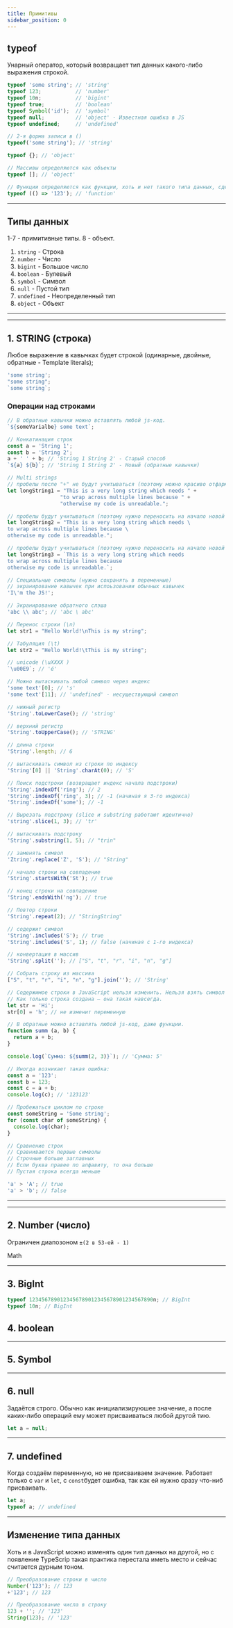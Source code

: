```yaml
---
title: Примитивы
sidebar_position: 0
---
```


## typeof

Унарный оператор, который возвращает тип данных какого-либо выражения строкой.

```js
typeof 'some string'; // 'string'
typeof 123;           // 'number'
typeof 10n;           // 'bigint'
typeof true;          // 'boolean'
typeof Symbol('id');  // 'symbol'
typeof null;          // 'object' - Известная ошибка в JS
typeof undefined;     // 'undefined'

// 2-я форма записи в ()
typeof('some string'); // 'string'

typeof {}; // 'object'

// Массивы определяются как объекты
typeof []; // 'object'

// Функции определяются как функции, хоть и нет такого типа данных, сделано для удобства
typeof (() => '123'); // 'function'

```

***

## Типы данных

1-7 - примитивные типы. 8 - объект.

1. ```string``` - Строка
2. ```number``` - Число
3. ```bigint``` - Большое число
4. ```boolean``` - Булевый
5. ```symbol``` - Символ
6. ```null``` - Пустой тип
7. ```undefined``` - Неопределенный тип
8. ```object``` - Объект

***
***

## 1. STRING (строка)

Любое выражение в кавычках будет строкой (одинарные, двойные, обратные - Template literals);

```js
'some string';
"some string";
`some string`;
```

### Операции над строками

```js
// В обратные кавычки можно вставлять любой js-код.
`${someVarialbe} some text`;
```

```js
// Конкатинация строк
const a = 'String 1';
const b = 'String 2';
a + ' ' + b; // 'String 1 String 2' - Старый способ
`${a} ${b}`; // 'String 1 String 2' - Новый (обратные кавычки)
```

```js
// Multi strings
// пробелы после "+" не будут учитываться (поэтому можно красиво отфармотировать)
let longString1 = "This is a very long string which needs " +
                 "to wrap across multiple lines because " +
                 "otherwise my code is unreadable.";

// пробелы будут учитываться (поэтому нужно переносить на начало новой строки)
let longString2 = "This is a very long string which needs \
to wrap across multiple lines because \
otherwise my code is unreadable.";

// пробелы будут учитываться (поэтому нужно переносить на начало новой строки)
let longString3 = `This is a very long string which needs
to wrap across multiple lines because
otherwise my code is unreadable.`;
```

```js
// Специальные символы (нужно сохранять в переменные)
// экранирование кавычек при испоьзовании обычных кавычек
'I\'m the JS!';

// Экранирование обратного слэша
'abc \\ abc'; // 'abc \ abc'

// Перенос строки (\n)
let str1 = "Hello World!\nThis is my string";

// Табуляция (\t) 
let str2 = "Hello World!\tThis is my string";

// unicode (\uXXXX )
`\u00E9`; // 'é'
```

```js
// Можно вытаскивать любой символ через индекс
'some text'[0]; // 's'
'some text'[11]; // 'undefined' - несуществующий символ
```

```js
// нижный регистр
'String'.toLowerCase(); // 'string'
```

```js
// верхний регистр
'String'.toUpperCase(); // 'STRING'
```

```js
// длина строки
'String'.length; // 6
```

```js
// вытаскивать символ из строки по индексу
'String'[0] || 'String'.charAt(0); // 'S'
```

```js
// Поиск подстроки (возвращает индекс начала подстроки)
'String'.indexOf('ring'); // 2
'String'.indexOf('ring', 3); // -1 (начиная я 3-го индекса)
'String'.indexOf('some'); // -1
```

```js
// Вырезать подстроку (slice и substring работают идентично)
'string'.slice(1, 3); // 'tr'
```

```js
// вытаскивать подстроку
'String'.substring(1, 5); // "trin"
```

```js
// заменять символ
'Ztring'.replace('Z', 'S'); // "String"
```

```js
// начало строки на совпадение
'String'.startsWith('St'); // true
```

```js
// конец строки на совпадение
'String'.endsWith('ng'); // true
```

```js
// Повтор строки
'String'.repeat(2); // "StringString"
```

```js
// содержит символ
'String'.includes('S'); // true
'String'.includes('S', 1); // false (начиная с 1-го индекса)
```

```js
// конвертация в массив
'String'.split(''); // ["S", "t", "r", "i", "n", "g"]
```

```js
// Собрать строку из массива
["S", "t", "r", "i", "n", "g"].join(''); // 'String'
```

```js
// Содержимое строки в JavaScript нельзя изменить. Нельзя взять символ посередине и заменить его. 
// Как только строка создана — она такая навсегда.
let str = 'Hi';
str[0] = 'h'; // не изменит переменную
```

```js
// В обратные можно вставлять любой js-код, даже функции.
function summ (a, b) {
  return a + b;
}

console.log(`Сумма: ${summ(2, 3)}`); // 'Сумма: 5'
```

```js
// Иногда возникает такая ошибка:
const a = '123';
const b = 123;
const c = a + b;
console.log(c); // '123123'
```

```js
// Пробежаться циклом по строке
const someString = 'Some string';
for (const char of someString) {
  console.log(char);
}
```

```js
// Сравнение строк
// Сравниваются первые символы
// Строчные больше заглавных
// Если буква правее по алфавиту, то она больше
// Пустая строка всегда меньше

'a' > 'A'; // true
'a' > 'b'; // false
```

***
***

## 2. Number (число)

Ограничен диапозоном ```±(2 в 53-ей - 1)```

Math

***

## 3. BigInt

```js
typeof 1234567890123456789012345678901234567890n; // BigInt
typeof 10n; // BigInt
```

## 4. boolean

***

## 5. Symbol

***

## 6. null

Задаётся строго. Обычно как инициализируюшее значение, а после каких-либо операций ему может присваиваться любой другой тию.

```js
let a = null;
```

***

## 7. undefined

Когда создаём переменную, но не присваиваем значение. Работает только с ```var``` и ```let```, с ```const```будет ошибка, так как ей нужно сразу что-ниб присваивать.

```js
let a;
typeof a; // undefined
```

***

## Изменение типа данных

Хоть и в JavaScript можно изменять один тип данных на другой, но с появление TypeScrip такая практика перестала иметь место и сейчас считается дурным тоном.

```js
// Преобразование строки в число
Number('123'); // 123
+'123'; // 123

// Преобразование числа в строку
123 + ''; // '123'
String(123); // '123'
```


